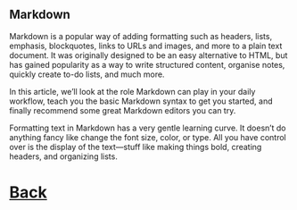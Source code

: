 ## Markdown

Markdown is a popular way of adding formatting such as headers, lists, emphasis, blockquotes, links to URLs and images, and more to a plain text document. It was originally designed to be an easy alternative to HTML, but has gained popularity as a way to write structured content, organise notes, quickly create to-do lists, and much more.

In this article, we’ll look at the role Markdown can play in your daily workflow, teach you the basic Markdown syntax to get you started, and finally recommend some great Markdown editors you can try.

Formatting text in Markdown has a very gentle learning curve. It doesn’t do anything fancy like change the font size, color, or type. All you have control over is the display of the text—stuff like making things bold, creating headers, and organizing lists.   

# [Back](README.md)    
